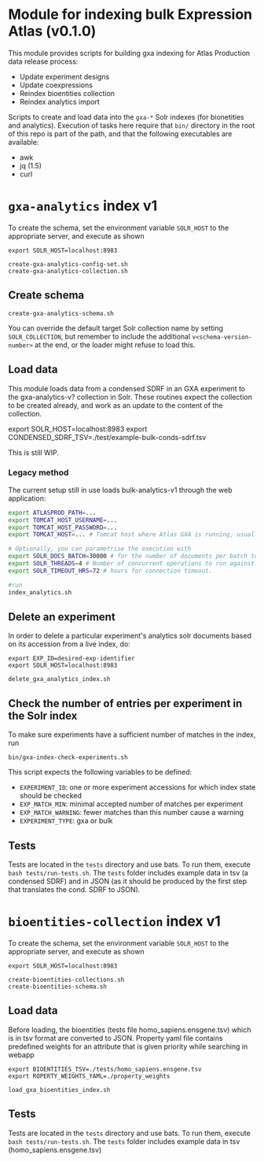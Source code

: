 # Module for indexing bulk Expression Atlas (v0.1.0)

This module provides scripts for building gxa indexing for Atlas Production data release process:

- Update experiment designs
- Update coexpressions
- Reindex bioentities collection
- Reindex analytics import

Scripts to create and load data into the `gxa-*` Solr indexes (for bionetities and analytics). Execution of tasks here require that `bin/` directory in the root of this repo is part of the path, and that the following executables are available:

- awk
- jq (1.5)
- curl

# `gxa-analytics` index v1

To create the schema, set the environment variable `SOLR_HOST` to the appropriate server, and execute as shown

```
export SOLR_HOST=localhost:8983

create-gxa-analytics-config-set.sh
create-gxa-analytics-collection.sh
```

## Create schema
```
create-gxa-analytics-schema.sh
```

You can override the default target Solr collection name by setting `SOLR_COLLECTION`, but remember to include the additional `v<schema-version-number>` at the end, or the loader might refuse to load this.


## Load data
This module loads data from a condensed SDRF in an GXA experiment to the gxa-analytics-v? collection in Solr. These routines expect the collection to be created already, and work as an update to the content of the collection.

export SOLR_HOST=localhost:8983
export CONDENSED_SDRF_TSV=./test/example-bulk-conds-sdrf.tsv

This is still WIP.

### Legacy method

The current setup still in use loads bulk-analytics-v1 through the web application:

```bash
export ATLASPROD_PATH=...
export TOMCAT_HOST_USERNAME=...
export TOMCAT_HOST_PASSWORD=...
export TOMCAT_HOST=... # Tomcat host where Atlas GXA is running, usually the prod environment.

# Optionally, you can parametrise the execution with
export SOLR_DOCS_BATCH=30000 # for the number of documents per batch to load to Solr
export SOLR_THREADS=4 # Number of concurrent operations to run against solr
export SOLR_TIMEOUT_HRS=72 # hours for connection timeout.

#run
index_analytics.sh
```

## Delete an experiment
In order to delete a particular experiment's analytics solr documents based on its accession from a live index, do:

```
export EXP_ID=desired-exp-identifier
export SOLR_HOST=localhost:8983

delete_gxa_analytics_index.sh
```

## Check the number of entries per experiment in the Solr index
To make sure experiments have a sufficient number of matches in the index, run  
```
bin/gxa-index-check-experiments.sh
```
This script expects the following variables to be defined:
- `EXPERIMENT_ID`: one or more experiment accessions for which index state should be checked
- `EXP_MATCH_MIN`: minimal accepted number of matches per experiment
- `EXP_MATCH_WARNING`: fewer matches than this number cause a warning
- `EXPERIMENT_TYPE`: gxa or bulk

## Tests
Tests are located in the `tests` directory and use bats. To run them, execute `bash tests/run-tests.sh`. The `tests` folder includes example data in tsv (a condensed SDRF) and in JSON (as it should be produced by the first step that translates the cond. SDRF to JSON).


# `bioentities-collection` index v1

To create the schema, set the environment variable `SOLR_HOST` to the appropriate server, and execute as shown

```
export SOLR_HOST=localhost:8983

create-bioentities-collections.sh
create-bioentities-schema.sh
```
## Load data
Before loading, the bioentities (tests file homo_sapiens.ensgene.tsv) which is in tsv format are converted to JSON. Property yaml file contains predefined weights for an attribute that is given priority while searching in webapp

```
export BIOENTITIES_TSV=./tests/homo_sapiens.ensgene.tsv
export ROPERTY_WEIGHTS_YAML=./property_weights

load_gxa_bioentities_index.sh

```

## Tests
Tests are located in the `tests` directory and use bats. To run them, execute `bash tests/run-tests.sh`. The `tests` folder includes example data in tsv (homo_sapiens.ensgene.tsv)
